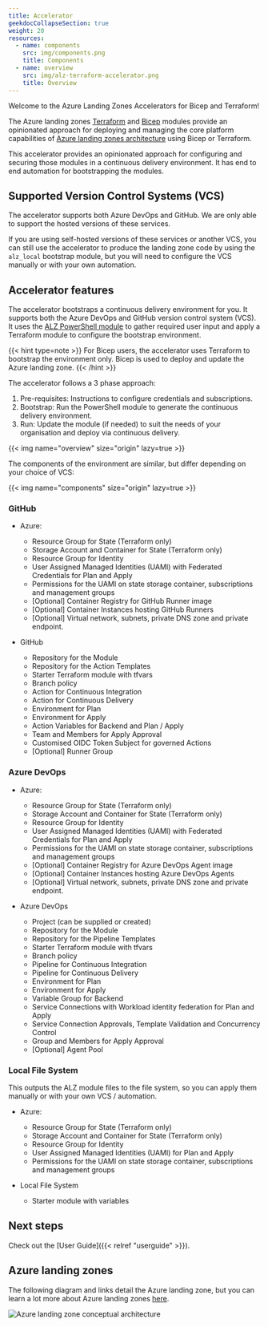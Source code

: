 ```yaml
---
title: Accelerator
geekdocCollapseSection: true
weight: 20
resources:
  - name: components
    src: img/components.png
    title: Components
  - name: overview
    src: img/alz-terraform-accelerator.png
    title: Overview
---
```


Welcome to the Azure Landing Zones Accelerators for Bicep and Terraform!

The Azure landing zones [Terraform][alz_tf_module] and [Bicep][alz_bc_module] modules provide an opinionated approach for deploying and managing the core platform capabilities of [Azure landing zones architecture][alz_architecture] using Bicep or Terraform.

This accelerator provides an opinionated approach for configuring and securing those modules in a continuous delivery environment. It has end to end automation for bootstrapping the modules.

## Supported Version Control Systems (VCS)

The accelerator supports both Azure DevOps and GitHub. We are only able to support the hosted versions of these services.

If you are using self-hosted versions of these services or another VCS, you can still use the accelerator to produce the landing zone code by using the `alz_local` bootstrap module, but you will need to configure the VCS manually or with your own automation.

## Accelerator features

The accelerator bootstraps a continuous delivery environment for you. It supports both the Azure DevOps and GitHub version control system (VCS). It uses the [ALZ PowerShell module](https://www.powershellgallery.com/packages/ALZ) to gather required user input and apply a Terraform module to configure the bootstrap environment.

{{< hint type=note >}}
For Bicep users, the accelerator uses Terraform to bootstrap the environment only. Bicep is used to deploy and update the Azure landing zone.
{{< /hint >}}

The accelerator follows a 3 phase approach:

1. Pre-requisites: Instructions to configure credentials and subscriptions.
2. Bootstrap: Run the PowerShell module to generate the continuous delivery environment.
3. Run: Update the module (if needed) to suit the needs of your organisation and deploy via continuous delivery.

{{< img name="overview" size="origin" lazy=true >}}

The components of the environment are similar, but differ depending on your choice of VCS:

{{< img name="components" size="origin" lazy=true >}}

### GitHub

- Azure:
  - Resource Group for State (Terraform only)
  - Storage Account and Container for State (Terraform only)
  - Resource Group for Identity
  - User Assigned Managed Identities (UAMI) with Federated Credentials for Plan and Apply
  - Permissions for the UAMI on state storage container, subscriptions and management groups
  - [Optional] Container Registry for GitHub Runner image
  - [Optional] Container Instances hosting GitHub Runners
  - [Optional] Virtual network, subnets, private DNS zone and private endpoint.

- GitHub
  - Repository for the Module
  - Repository for the Action Templates
  - Starter Terraform module with tfvars
  - Branch policy
  - Action for Continuous Integration
  - Action for Continuous Delivery
  - Environment for Plan
  - Environment for Apply
  - Action Variables for Backend and Plan / Apply
  - Team and Members for Apply Approval
  - Customised OIDC Token Subject for governed Actions
  - [Optional] Runner Group

### Azure DevOps

- Azure:
  - Resource Group for State (Terraform only)
  - Storage Account and Container for State (Terraform only)
  - Resource Group for Identity
  - User Assigned Managed Identities (UAMI) with Federated Credentials for Plan and Apply
  - Permissions for the UAMI on state storage container, subscriptions and management groups
  - [Optional] Container Registry for Azure DevOps Agent image
  - [Optional] Container Instances hosting Azure DevOps Agents
  - [Optional] Virtual network, subnets, private DNS zone and private endpoint.

- Azure DevOps
  - Project (can be supplied or created)
  - Repository for the Module
  - Repository for the Pipeline Templates
  - Starter Terraform module with tfvars
  - Branch policy
  - Pipeline for Continuous Integration
  - Pipeline for Continuous Delivery
  - Environment for Plan
  - Environment for Apply
  - Variable Group for Backend
  - Service Connections with Workload identity federation for Plan and Apply
  - Service Connection Approvals, Template Validation and Concurrency Control
  - Group and Members for Apply Approval
  - [Optional] Agent Pool

### Local File System

This outputs the ALZ module files to the file system, so you can apply them manually or with your own VCS / automation.

- Azure:
  - Resource Group for State (Terraform only)
  - Storage Account and Container for State (Terraform only)
  - Resource Group for Identity
  - User Assigned Managed Identities (UAMI) for Plan and Apply
  - Permissions for the UAMI on state storage container, subscriptions and management groups

- Local File System
  - Starter module with variables

## Next steps

Check out the [User Guide]({{< relref "userguide" >}}).

## Azure landing zones

The following diagram and links detail the Azure landing zone, but you can learn a lot more about Azure landing zones [here](https://learn.microsoft.com/azure/cloud-adoption-framework/ready/landing-zone/).

![Azure landing zone conceptual architecture][alz_tf_overview]

[alz_tf_overview]: https://learn.microsoft.com/azure/cloud-adoption-framework/ready/enterprise-scale/media/ns-arch-cust-expanded.svg "A conceptual architecture diagram highlighting the design areas covered by the Azure landing zones Terraform module."

[alz_tf_module]:  https://registry.terraform.io/modules/Azure/caf-enterprise-scale/azurerm/latest "Terraform: Azure landing zones module"
[alz_bc_module]:  https://github.com/Azure/ALZ-Bicep "Bicep: Azure landing zones module"
[alz_architecture]: https://learn.microsoft.com/azure/cloud-adoption-framework/ready/landing-zone#azure-landing-zone-conceptual-architecture
